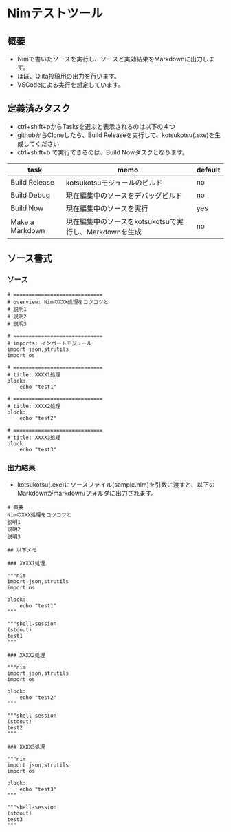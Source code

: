 # Nimテストツール

## 概要

* Nimで書いたソースを実行し、ソースと実効結果をMarkdownに出力します。
* ほぼ、Qiita投稿用の出力を行います。
* VSCodeによる実行を想定しています。

## 定義済みタスク

* ctrl+shift+pからTasksを選ぶと表示されるのは以下の４つ
* githubからCloneしたら、Build Releaseを実行して、kotsukotsu(.exe)を生成してください
* ctrl+shift+b で実行できるのは、Build Nowタスクとなります。

| task | memo | default |
| ---- | ---- | ------- |
| Build Release | kotsukotsuモジュールのビルド | no |
| Build Debug   | 現在編集中のソースをデバッグビルド | no |
| Build Now   | 現在編集中のソースを実行 | yes |
| Make a Markdown | 現在編集中のソースをkotsukotsuで実行し、Markdownを生成 | no |

## ソース書式

### ソース

```nim: sample.nim
# =============================
# overview: NimのXXX処理をコツコツと
# 説明1
# 説明2
# 説明3

# =============================
# imports: インポートモジュール
import json,strutils
import os

# =============================
# title: XXXX1処理
block:
    echo "test1"

# =============================
# title: XXXX2処理
block:
    echo "test2"

# =============================
# title: XXXX3処理
block:
    echo "test3"

```

### 出力結果

* kotsukotsu(.exe)にソースファイル(sample.nim)を引数に渡すと、以下のMarkdownがmarkdown/フォルダに出力されます。

```
# 概要
NimのXXX処理をコツコツと
説明1
説明2
説明3

## 以下メモ

### XXXX1処理

"""nim
import json,strutils
import os

block:
    echo "test1"
"""

"""shell-session
(stdout)
test1
"""

### XXXX2処理

"""nim
import json,strutils
import os

block:
    echo "test2"
"""

"""shell-session
(stdout)
test2
"""

### XXXX3処理

"""nim
import json,strutils
import os

block:
    echo "test3"
"""

"""shell-session
(stdout)
test3
"""

```